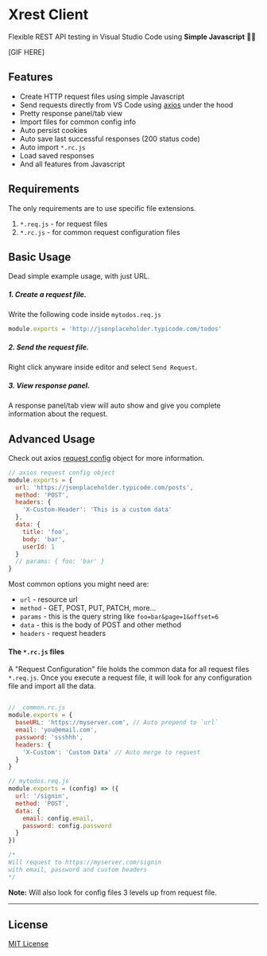 # Xrest Client

Flexible REST API testing in Visual Studio Code using **Simple Javascript** 🤘🚀  
  
[GIF HERE]  

## Features

- Create HTTP request files using simple Javascript
- Send requests directly from VS Code using [axios](https://github.com/axios/axios) under the hood
- Pretty response panel/tab view
- Import files for common config info
- Auto persist cookies
- Auto save last successful responses (200 status code)
- Auto import `*.rc.js`
- Load saved responses
- And all features from Javascript 

## Requirements

The only requirements are to use specific file extensions.

1. `*.req.js` - for request files
2. `*.rc.js` - for common request configuration files

## Basic Usage

Dead simple example usage, with just URL.

##### 1. Create a request file.
Write the following code inside `mytodos.req.js`
```js
module.exports = 'http://jsonplaceholder.typicode.com/todos'
```
##### 2. Send the request file.
Right click anyware inside editor and select `Send Request`.
##### 3. View response panel.
A response panel/tab view will auto show and give you complete information about the request.

## Advanced Usage

Check out axios [request config](https://github.com/axios/axios#request-config) object for more information.

```js
// axios request config object
module.exports = {
  url: 'https://jsonplaceholder.typicode.com/posts',
  method: 'POST',
  headers: {
    'X-Custom-Header': 'This is a custom data'
  },
  data: {
    title: 'foo',
    body: 'bar',
    userId: 1
  }
  // params: { foo: 'bar' }
}
```

Most common options you might need are:

* `url` - resource url
* `method` - GET, POST, PUT, PATCH, more... 
* `params` - this is the query string like `foo=bar&page=1&offset=6` 
* `data` - this is the body of POST and other method  
* `headers` - request headers

#### The `*.rc.js` files

A "Request Configuration" file holds the common data for all request files `*.req.js`.
Once you execute a request file, it will look for any configuration file and import all the data.

```js

// _common.rc.js
module.exports = {
  baseURL: 'https://myserver.com', // Auto prepend to `url`
  email: 'you@email.com',
  password: 'ssshhh',
  headers: {
    'X-Custom': 'Custom Data' // Auto merge to request
  }
}

// mytodos.req.js
module.exports = (config) => ({
  url: '/signin',
  method: 'POST',
  data: {
    email: config.email,
    password: config.password
  }
})

/*
Will request to https://myserver.com/signin 
with email, password and custom headers
*/

```
**Note:** Will also look for config files 3 levels up from request file.

-----------------------------------------------------------------------------------------------------------

## License

[MIT License](LICENSE.txt)

